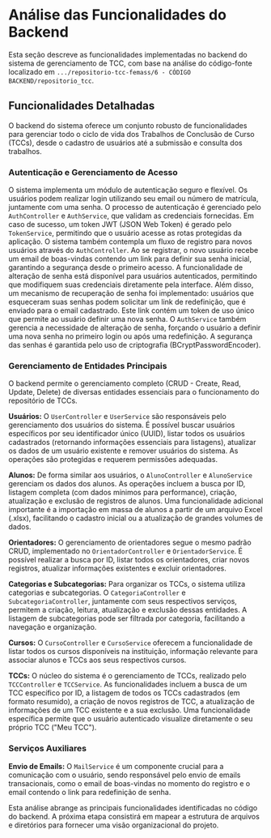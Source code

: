 # Análise das Funcionalidades do Backend

Esta seção descreve as funcionalidades implementadas no backend do sistema de gerenciamento de TCC, com base na análise do código-fonte localizado em `.../repositorio-tcc-femass/6 - CÓDIGO BACKEND/repositorio_tcc`.




## Funcionalidades Detalhadas

O backend do sistema oferece um conjunto robusto de funcionalidades para gerenciar todo o ciclo de vida dos Trabalhos de Conclusão de Curso (TCCs), desde o cadastro de usuários até a submissão e consulta dos trabalhos.

### Autenticação e Gerenciamento de Acesso

O sistema implementa um módulo de autenticação seguro e flexível. Os usuários podem realizar login utilizando seu email ou número de matrícula, juntamente com uma senha. O processo de autenticação é gerenciado pelo `AuthController` e `AuthService`, que validam as credenciais fornecidas. Em caso de sucesso, um token JWT (JSON Web Token) é gerado pelo `TokenService`, permitindo que o usuário acesse as rotas protegidas da aplicação. O sistema também contempla um fluxo de registro para novos usuários através do `AuthController`. Ao se registrar, o novo usuário recebe um email de boas-vindas contendo um link para definir sua senha inicial, garantindo a segurança desde o primeiro acesso. A funcionalidade de alteração de senha está disponível para usuários autenticados, permitindo que modifiquem suas credenciais diretamente pela interface. Além disso, um mecanismo de recuperação de senha foi implementado: usuários que esqueceram suas senhas podem solicitar um link de redefinição, que é enviado para o email cadastrado. Este link contém um token de uso único que permite ao usuário definir uma nova senha. O `AuthService` também gerencia a necessidade de alteração de senha, forçando o usuário a definir uma nova senha no primeiro login ou após uma redefinição. A segurança das senhas é garantida pelo uso de criptografia (BCryptPasswordEncoder).

### Gerenciamento de Entidades Principais

O backend permite o gerenciamento completo (CRUD - Create, Read, Update, Delete) de diversas entidades essenciais para o funcionamento do repositório de TCCs.

**Usuários:** O `UserController` e `UserService` são responsáveis pelo gerenciamento dos usuários do sistema. É possível buscar usuários específicos por seu identificador único (UUID), listar todos os usuários cadastrados (retornando informações essenciais para listagens), atualizar os dados de um usuário existente e remover usuários do sistema. As operações são protegidas e requerem permissões adequadas.

**Alunos:** De forma similar aos usuários, o `AlunoController` e `AlunoService` gerenciam os dados dos alunos. As operações incluem a busca por ID, listagem completa (com dados mínimos para performance), criação, atualização e exclusão de registros de alunos. Uma funcionalidade adicional importante é a importação em massa de alunos a partir de um arquivo Excel (.xlsx), facilitando o cadastro inicial ou a atualização de grandes volumes de dados.

**Orientadores:** O gerenciamento de orientadores segue o mesmo padrão CRUD, implementado no `OrientadorController` e `OrientadorService`. É possível realizar a busca por ID, listar todos os orientadores, criar novos registros, atualizar informações existentes e excluir orientadores.

**Categorias e Subcategorias:** Para organizar os TCCs, o sistema utiliza categorias e subcategorias. O `CategoriaController` e `SubcategoriaController`, juntamente com seus respectivos serviços, permitem a criação, leitura, atualização e exclusão dessas entidades. A listagem de subcategorias pode ser filtrada por categoria, facilitando a navegação e organização.

**Cursos:** O `CursoController` e `CursoService` oferecem a funcionalidade de listar todos os cursos disponíveis na instituição, informação relevante para associar alunos e TCCs aos seus respectivos cursos.

**TCCs:** O núcleo do sistema é o gerenciamento de TCCs, realizado pelo `TCCController` e `TCCService`. As funcionalidades incluem a busca de um TCC específico por ID, a listagem de todos os TCCs cadastrados (em formato resumido), a criação de novos registros de TCC, a atualização de informações de um TCC existente e a sua exclusão. Uma funcionalidade específica permite que o usuário autenticado visualize diretamente o seu próprio TCC ("Meu TCC").

### Serviços Auxiliares

**Envio de Emails:** O `MailService` é um componente crucial para a comunicação com o usuário, sendo responsável pelo envio de emails transacionais, como o email de boas-vindas no momento do registro e o email contendo o link para redefinição de senha.

Esta análise abrange as principais funcionalidades identificadas no código do backend. A próxima etapa consistirá em mapear a estrutura de arquivos e diretórios para fornecer uma visão organizacional do projeto.
